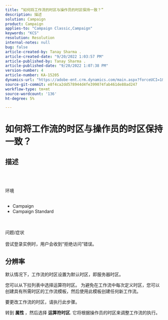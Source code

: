 ```yaml
---
title: “如何将工作流的时区与操作员的时区保持一致？”
description: 描述
solution: Campaign
product: Campaign
applies-to: "Campaign Classic,Campaign"
keywords: "KCS"
resolution: Resolution
internal-notes: null
bug: false
article-created-by: Tanay Sharma .
article-created-date: "9/20/2022 1:03:57 PM"
article-published-by: Tanay Sharma .
article-published-date: "9/20/2022 1:07:38 PM"
version-number: 4
article-number: KA-15205
dynamics-url: "https://adobe-ent.crm.dynamics.com/main.aspx?forceUCI=1&pagetype=entityrecord&etn=knowledgearticle&id=90b4efae-e438-ed11-9db1-002248086735"
source-git-commit: e8f4ca2dd578944d4fe399074fab461de88ad247
workflow-type: tm+mt
source-wordcount: '136'
ht-degree: 5%

---
```


# 如何将工作流的时区与操作员的时区保持一致？

## 描述

<br><br><br>环境<br><br>
- Campaign
- Campaign Standard



<br><br>问题/症状<br><br>
尝试登录实例时，用户会收到“拒绝访问”错误。


## 分辨率






默认情况下，工作流的时区设置为默认时区，即服务器时区。



您可以从下拉列表中选择运算符时区。 为避免在工作流中每次定义时区，您可以创建具有所需时区的工作流模板，然后使用此模板创建任何新工作流。



要更改工作流的时区，请执行此步骤。



转到 <b>属性 </b>，然后选择 <b>运算符时区</b>. 它将根据操作员的时区来调整工作流的执行。


